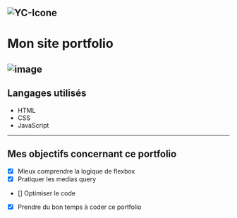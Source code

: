 ![YC-Icone](https://user-images.githubusercontent.com/97635006/210298605-ec78ef10-b664-493f-88ae-e419f0abea13.png)
---
# Mon site portfolio
![image](https://user-images.githubusercontent.com/97635006/210194444-8233cdd2-7750-4cac-b218-762b56d00348.png)
---
## Langages utilisés
- HTML
- CSS
- JavaScript
---
## Mes objectifs concernant ce portfolio
- [x] Mieux comprendre la logique de flexbox
- [x] Pratiquer les medias query
- [] Optimiser le code
- [x] Prendre du bon temps à coder ce portfolio

